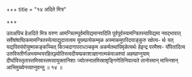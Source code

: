 +++
title = "१४ अदिते मित्र"

+++

उतअपिच हेअदिते मित्र वरुण आमन्त्रितम्पूर्वमविद्यमानवदिति पूर्वपूर्वस्यामन्त्रितस्याविद्यमा नवद्भावात् सर्वेषांषाष्ठिकमामन्त्रितस्येत्याद्युदात्तत्वम यूयम्प्रत्येकम्मृळ अस्माकमुपरिदयाङ्कुरु रक्षेत्य- र्थः यत् यद्यपिवयंवोयुष्माकङ्कच्चित् किञ्चदागापराधञ्चकृम अकर्मतथापिमृळेत्यर्थः हेइन्द्र परमैश्व- र्योपेतादित्य उरुविस्तीर्णंअभयम्भयरहितञ्ज्योतिस्त्वदीयम्प्रकाशञ्ज्ञानात्मकंवाअश्यां अहम्प्राप्नुयाम् दीर्घाविस्तृतास्तमिस्रास्तमसायुक्तानिशाः ज्योत्स्नातमिस्राशृङ्गिणेतिनिपात्यते तानोस्मान् माभिनशन् आभिमुख्येनव्याप्नुवन्तु ॥ १४ ॥